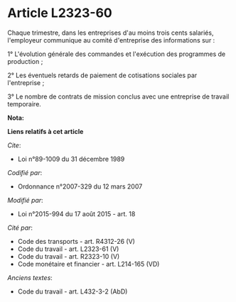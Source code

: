 # Article L2323-60

Chaque trimestre, dans les entreprises d'au moins trois cents salariés, l'employeur communique au comité d'entreprise des
informations sur : 

1° L'évolution générale des commandes et l'exécution des programmes de production ; 

2° Les éventuels retards de paiement de cotisations sociales par l'entreprise ; 

3° Le nombre de contrats de mission conclus avec une entreprise de travail temporaire.

**Nota:**



**Liens relatifs à cet article**

_Cite_:

  - Loi n°89-1009 du 31 décembre 1989

_Codifié par_:

  - Ordonnance n°2007-329 du 12 mars 2007

_Modifié par_:

  - Loi n°2015-994 du 17 août 2015 - art. 18

_Cité par_:

  - Code des transports - art. R4312-26 (V)
  - Code du travail - art. L2323-61 (V)
  - Code du travail - art. R2323-10 (V)
  - Code monétaire et financier - art. L214-165 (VD)

_Anciens textes_:

  - Code du travail - art. L432-3-2 (AbD)
